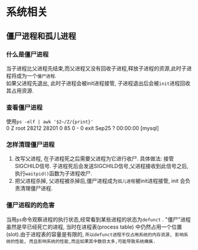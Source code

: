 # 系统相关
## 僵尸进程和孤儿进程
### 什么是僵尸进程
当子进程比父进程先结束,而父进程又没有回收子进程,释放子进程的资源,此时子进程将成为一个`僵尸进程`.  
如果父进程先退出, 此时子进程会被init进程接管, 子进程退出后会被`init`进程回收其占用资源.   
### 查看僵尸进程
使用`ps -elf | awk '$2~/Z/{print}'`  
	0 Z root     28212 28201  0  85   0 -     0 exit   Sep25 ?        00:00:00 [mysql] <defunct>
### 
### 怎样清理僵尸进程
1. 改写父进程, 在子进程死之后需要父进程为它进行收尸. 具体做法: 接管SIGCHILD信号. 子进程死后会发送SIGCHILD信号,父进程接收到此信号之后, 执行`waitpid()`函数为子进程收尸.  
2. 把父进程杀掉, 父进程被杀掉后,僵尸进程成为`孤儿进程`被init进程接管, init 会负责清理僵尸进程.  
### 僵尸进程的的危害
当用`ps`命令观察进程的执行状态,经常看到某些进程的状态为`defunct`	. "僵尸"进程虽然是早已经死亡的进程, 当时在进程表(process table) 中仍然占用一个位置(slot).由于进程表的容量是有限的, `所以defunct进程不仅占用系统的内存资源, 影响系统的性能, 而且影响系统的性能,而且如果其中数目太多,可能导致系统瘫痪.`
